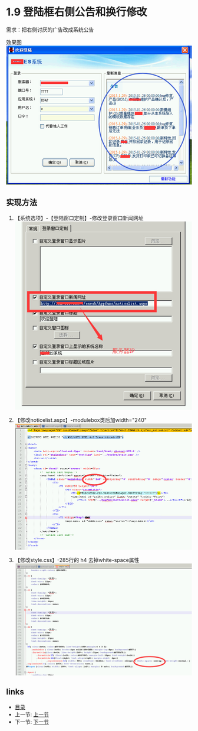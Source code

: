 # 1.9 登陆框右侧公告和换行修改
需求：把右侧讨厌的广告改成系统公告

效果图  
![](images/1.9.jpg)

## 实现方法
1. 【系统选项】-【登陆窗口定制】-修改登录窗口新闻网址  
![](images/1.9.1.jpg)

2. 【修改noticelist.aspx】-modulebox类后加width="240"  
![](images/1.9.2.jpg)

3. 【修改style.css】-285行的 h4 去掉white-space属性  
![](images/1.9.3.jpg)

## links
  * [目录](<preface.md>)
  * 上一节: [上一节](<01.8.md>)
  * 下一节: [下一节](<02.0.md>)
